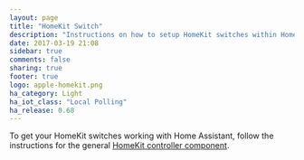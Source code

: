 ```yaml
---
layout: page
title: "HomeKit Switch"
description: "Instructions on how to setup HomeKit switches within Home Assistant."
date: 2017-03-19 21:08
sidebar: true
comments: false
sharing: true
footer: true
logo: apple-homekit.png
ha_category: Light
ha_iot_class: "Local Polling"
ha_release: 0.68
---
```


To get your HomeKit switches working with Home Assistant, follow the instructions for the general [HomeKit controller component](/components/homekit_controller/).
